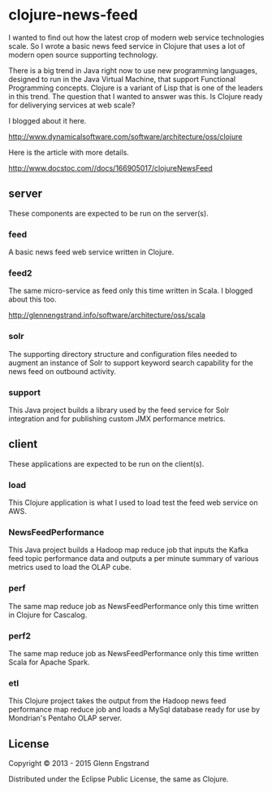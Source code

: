 # clojure-news-feed

I wanted to find out how the latest crop of modern web service technologies scale. So I wrote a basic news feed service in Clojure that uses a lot of modern open source supporting technology.

There is a big trend in Java right now to use new programming languages, designed to run in the Java Virtual Machine, that support Functional Programming concepts. Clojure is a variant of Lisp that is one of the leaders in this trend. The question that I wanted to answer was this. Is Clojure ready for deliverying services at web scale?

I blogged about it here.

http://www.dynamicalsoftware.com/software/architecture/oss/clojure

Here is the article with more details.

http://www.docstoc.com//docs/166905017/clojureNewsFeed

## server

These components are expected to be run on the server(s).

### feed

A basic news feed web service written in Clojure.

### feed2

The same micro-service as feed only this time written in Scala. I blogged about this too.

http://glennengstrand.info/software/architecture/oss/scala

### solr

The supporting directory structure and configuration files needed to augment an instance of Solr to support keyword search capability for the news feed on outbound activity.

### support

This Java project builds a library used by the feed service for Solr integration and for publishing custom JMX performance metrics.

## client

These applications are expected to be run on the client(s).

### load

This Clojure application is what I used to load test the feed web service on AWS.

### NewsFeedPerformance

This Java project builds a Hadoop map reduce job that inputs the Kafka feed topic performance data and outputs a per minute summary of various metrics used to load the OLAP cube.

### perf

The same map reduce job as NewsFeedPerformance only this time written in Clojure for Cascalog.

### perf2

The same map reduce job as NewsFeedPerformance only this time written Scala for Apache Spark.

### etl

This Clojure project takes the output from the Hadoop news feed performance map reduce job and loads a MySql database ready for use by Mondrian's Pentaho OLAP server.

## License

Copyright © 2013 - 2015 Glenn Engstrand

Distributed under the Eclipse Public License, the same as Clojure.
